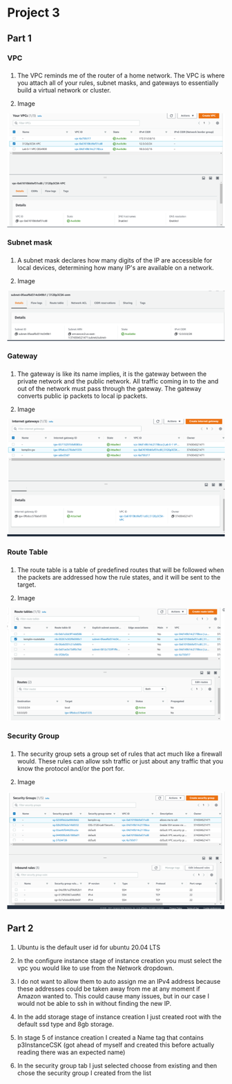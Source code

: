 # Project 3

## Part 1

### VPC
###
1. The VPC reminds me of the router of a home network. The VPC is where you attach all of your rules, subnet masks, and gateways to essentially build a virtual network or cluster.

2. Image

![vpc image](vpcCap.PNG)

### Subnet mask
###
1. A subnet mask declares how many digits of the IP are accessible for local devices, determining how many IP's are available on a network.

2. Image

![subnet image](subnetCap.PNG)

### Gateway
###
1. The gateway is like its name implies, it is the gateway between the private network and the public network.  All traffic coming in to the and out of the network must pass through the gateway. The gateway converts public ip packets to local ip packets.

2. Image

![subnet image](gatewayCap.PNG)

### Route Table
###
1. The route table is a table of predefined routes that will be followed when the packets are addressed how the rule states, and it will be sent to the target.

2. Image

![routetable image](routeCap.PNG)

### Security Group
###
1. The security group sets a group set of rules that act much like a firewall would.  These rules can allow ssh traffic or just about any traffic that you know the protocol and/or the port for.

2. Image

![SecurityGroup image](securityCap.PNG)

## Part 2
###
1. Ubuntu is the default user id for ubuntu 20.04 LTS

2. In the configure instance stage of instance creation you must select the vpc you would like to use from the Network dropdown.

3. I do not want to allow them to auto assign me an IPv4 address because these addresses could be taken away from me at any moment if Amazon wanted to.  This could cause many issues, but in our case I would not be able to ssh in without finding the new IP.

4. In the add storage stage of instance creation I just created root with the default ssd type and 8gb storage.

5. In stage 5 of instance creation I created a Name tag that contains p3InstanceCSK (got ahead of myself and created this before actually reading there was an expected name)

6. In the security group tab I just selected choose from existing and then chose the security group I created from the list